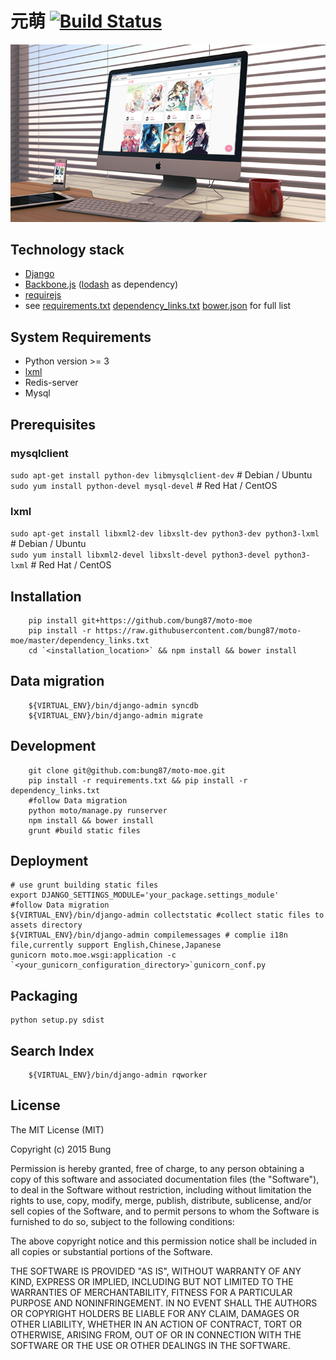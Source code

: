 # 元萌 [![Build Status](https://travis-ci.org/bung87/moto-moe.svg?branch=master)](https://travis-ci.org/bung87/moto-moe)
![brower preview](artwork.png)  

## Technology stack
* [Django](https://www.djangoproject.com/)
* [Backbone.js](http://backbonejs.org/) ([lodash](https://lodash.com/) as dependency)
* [requirejs](http://requirejs.org/)
* see [requirements.txt](./requirements.txt) [dependency_links.txt](./dependency_links.txt) [bower.json](./bower.json) for full list  

## System Requirements
* Python version >= 3
* [lxml](http://lxml.de/installation.html)
* Redis-server
* Mysql  

## Prerequisites  
### mysqlclient  
`sudo apt-get install python-dev libmysqlclient-dev` # Debian / Ubuntu  
`sudo yum install python-devel mysql-devel` # Red Hat / CentOS  
### lxml  
`sudo apt-get install libxml2-dev libxslt-dev python3-dev python3-lxml` # Debian / Ubuntu  
`sudo yum install libxml2-devel libxslt-devel python3-devel python3-lxml` # Red Hat / CentOS  

## Installation
```
    pip install git+https://github.com/bung87/moto-moe 
    pip install -r https://raw.githubusercontent.com/bung87/moto-moe/master/dependency_links.txt
    cd `<installation_location>` && npm install && bower install

```
## Data migration 
```
    ${VIRTUAL_ENV}/bin/django-admin syncdb
    ${VIRTUAL_ENV}/bin/django-admin migrate
```
## Development
```
    git clone git@github.com:bung87/moto-moe.git
    pip install -r requirements.txt && pip install -r dependency_links.txt
    #follow Data migration 
    python moto/manage.py runserver
    npm install && bower install
    grunt #build static files

```
## Deployment
    # use grunt building static files 
    export DJANGO_SETTINGS_MODULE='your_package.settings_module'
    #follow Data migration 
    ${VIRTUAL_ENV}/bin/django-admin collectstatic #collect static files to assets directory  
    ${VIRTUAL_ENV}/bin/django-admin compilemessages # complie i18n file,currently support English,Chinese,Japanese  
    gunicorn moto.moe.wsgi:application -c `<your_gunicorn_configuration_directory>`gunicorn_conf.py

## Packaging
    python setup.py sdist

## Search Index

```
    ${VIRTUAL_ENV}/bin/django-admin rqworker
```

## License
The MIT License (MIT)

Copyright (c) 2015 Bung

Permission is hereby granted, free of charge, to any person obtaining a copy
of this software and associated documentation files (the "Software"), to deal
in the Software without restriction, including without limitation the rights
to use, copy, modify, merge, publish, distribute, sublicense, and/or sell
copies of the Software, and to permit persons to whom the Software is
furnished to do so, subject to the following conditions:

The above copyright notice and this permission notice shall be included in all
copies or substantial portions of the Software.

THE SOFTWARE IS PROVIDED "AS IS", WITHOUT WARRANTY OF ANY KIND, EXPRESS OR
IMPLIED, INCLUDING BUT NOT LIMITED TO THE WARRANTIES OF MERCHANTABILITY,
FITNESS FOR A PARTICULAR PURPOSE AND NONINFRINGEMENT. IN NO EVENT SHALL THE
AUTHORS OR COPYRIGHT HOLDERS BE LIABLE FOR ANY CLAIM, DAMAGES OR OTHER
LIABILITY, WHETHER IN AN ACTION OF CONTRACT, TORT OR OTHERWISE, ARISING FROM,
OUT OF OR IN CONNECTION WITH THE SOFTWARE OR THE USE OR OTHER DEALINGS IN THE
SOFTWARE.

